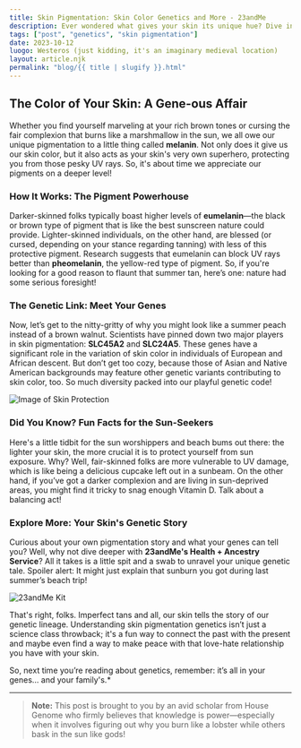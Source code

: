 ```yaml
---
title: Skin Pigmentation: Skin Color Genetics and More - 23andMe
description: Ever wondered what gives your skin its unique hue? Dive into the genetics behind skin pigmentation and find out how your ancestry plays a role.
tags: ["post", "genetics", "skin pigmentation"]
date: 2023-10-12
luogo: Westeros (just kidding, it's an imaginary medieval location)
layout: article.njk
permalink: "blog/{{ title | slugify }}.html"
---
```


## The Color of Your Skin: A Gene-ous Affair

Whether you find yourself marveling at your rich brown tones or cursing the fair complexion that burns like a marshmallow in the sun, we all owe our unique pigmentation to a little thing called **melanin**. Not only does it give us our skin color, but it also acts as your skin's very own superhero, protecting you from those pesky UV rays. So, it's about time we appreciate our pigments on a deeper level!

### How It Works: The Pigment Powerhouse

Darker-skinned folks typically boast higher levels of **eumelanin**—the black or brown type of pigment that is like the best sunscreen nature could provide. Lighter-skinned individuals, on the other hand, are blessed (or cursed, depending on your stance regarding tanning) with less of this protective pigment. Research suggests that eumelanin can block UV rays better than **pheomelanin**, the yellow-red type of pigment. So, if you're looking for a good reason to flaunt that summer tan, here’s one: nature had some serious foresight!

### The Genetic Link: Meet Your Genes

Now, let’s get to the nitty-gritty of why you might look like a summer peach instead of a brown walnut. Scientists have pinned down two major players in skin pigmentation: **SLC45A2** and **SLC24A5**. These genes have a significant role in the variation of skin color in individuals of European and African descent. But don’t get too cozy, because those of Asian and Native American backgrounds may feature other genetic variants contributing to skin color, too. So much diversity packed into our playful genetic code!

![Image of Skin Protection](https://pub-prd-seohub-us-west-2.s3.us-west-2.amazonaws.com/wp-content/uploads/sites/2/2021/07/content_image.bb878e16f8e5.png)

### Did You Know? Fun Facts for the Sun-Seekers

Here's a little tidbit for the sun worshippers and beach bums out there: the lighter your skin, the more crucial it is to protect yourself from sun exposure. Why? Well, fair-skinned folks are more vulnerable to UV damage, which is like being a delicious cupcake left out in a sunbeam. On the other hand, if you’ve got a darker complexion and are living in sun-deprived areas, you might find it tricky to snag enough Vitamin D. Talk about a balancing act!

### Explore More: Your Skin's Genetic Story

Curious about your own pigmentation story and what your genes can tell you? Well, why not dive deeper with **23andMe's Health + Ancestry Service**? All it takes is a little spit and a swab to unravel your unique genetic tale. Spoiler alert: It might just explain that sunburn you got during last summer’s beach trip!

![23andMe Kit](https://pub-prd-seohub-us-west-2.s3.us-west-2.amazonaws.com/wp-content/uploads/sites/2/2022/03/HA-Kit-Image-1.png)

That's right, folks. Imperfect tans and all, our skin tells the story of our genetic lineage. Understanding skin pigmentation genetics isn’t just a science class throwback; it's a fun way to connect the past with the present and maybe even find a way to make peace with that love-hate relationship you have with your skin. 

So, next time you’re reading about genetics, remember: it’s all in your genes… and your family's.*

---
> **Note:** This post is brought to you by an avid scholar from House Genome who firmly believes that knowledge is power—especially when it involves figuring out why you burn like a lobster while others bask in the sun like gods!
